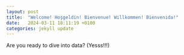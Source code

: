```yaml
---
layout: post
title:  "Welcome! Hoşgeldin! Bienvenue! Willkommen! Bienvenida!"
date:   2024-03-11 18:11:19 +0100
categories: jekyll update
---
```

Are you ready to dive into data? (Yesss!!!)
